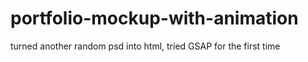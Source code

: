 # portfolio-mockup-with-animation
turned another random psd into html, tried GSAP for the first time
